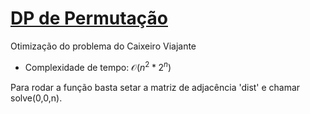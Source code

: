 # [DP de Permutação](tsp_dp.cpp)

<!-- DESCRIPTION -->
Otimização do problema do Caixeiro Viajante
<!-- DESCRIPTION -->

* Complexidade de tempo: $\mathcal{O}(n^2 * 2^n)$

Para rodar a função basta setar a matriz de adjacência 'dist' e chamar solve(0,0,n).
